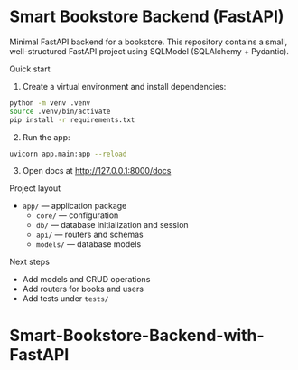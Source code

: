 # Smart Bookstore Backend (FastAPI)

Minimal FastAPI backend for a bookstore. This repository contains a small, well-structured FastAPI project using SQLModel (SQLAlchemy + Pydantic).

Quick start

1. Create a virtual environment and install dependencies:

```bash
python -m venv .venv
source .venv/bin/activate
pip install -r requirements.txt
```

2. Run the app:

```bash
uvicorn app.main:app --reload
```

3. Open docs at http://127.0.0.1:8000/docs

Project layout

- `app/` — application package
  - `core/` — configuration
  - `db/` — database initialization and session
  - `api/` — routers and schemas
  - `models/` — database models

Next steps

- Add models and CRUD operations
- Add routers for books and users
- Add tests under `tests/`
# Smart-Bookstore-Backend-with-FastAPI
